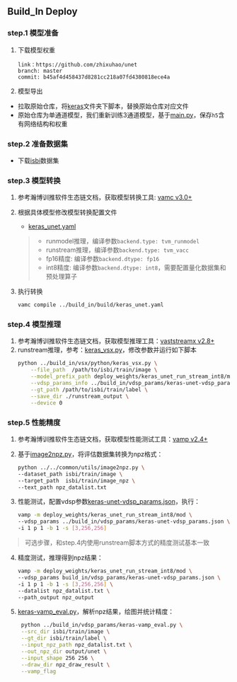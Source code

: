## Build_In Deploy

### step.1 模型准备

1. 下载模型权重

    ```
    link：https://github.com/zhixuhao/unet
    branch: master
    commit: b45af4d458437d8281cc218a07fd4380818ece4a
    ```
    
2. 模型导出

- 拉取原始仓库，将[keras](./source_code/keras)文件夹下脚本，替换原始仓库对应文件
- 原始仓库为单通道模型，我们重新训练3通道模型，基于[main.py](./keras/main.py)，保存`h5`含有网络结构和权重


### step.2 准备数据集
- 下载[isbi](https://github.com/zhixuhao/unet/tree/master/data/membrane)数据集


### step.3 模型转换
1. 参考瀚博训推软件生态链文档，获取模型转换工具: [vamc v3.0+](../../docs/vastai_software.md)
2. 根据具体模型修改模型转换配置文件
    - [keras_unet.yaml](../build_in/build/keras_unet.yaml)
    > - runmodel推理，编译参数`backend.type: tvm_runmodel`
    > - runstream推理，编译参数`backend.type: tvm_vacc`
    > - fp16精度: 编译参数`backend.dtype: fp16`
    > - int8精度: 编译参数`backend.dtype: int8`，需要配置量化数据集和预处理算子


3. 执行转换
    ```bash
    vamc compile ../build_in/build/keras_unet.yaml
    ```
    
### step.4 模型推理
1. 参考瀚博训推软件生态链文档，获取模型推理工具：[vaststreamx v2.8+](../../../../docs/vastai_software.md)
2. runstream推理，参考：[keras_vsx.py](../build_in/vsx/python/keras_vsx.py)，修改参数并运行如下脚本
    ```bash
    python ../build_in/vsx/python/keras_vsx.py \
        --file_path  /path/to/isbi/train/image \
        --model_prefix_path deploy_weights/keras_unet_run_stream_int8/mod \
        --vdsp_params_info ../build_in/vdsp_params/keras-unet-vdsp_params.json \
        --gt_path /path/to/isbi/train/label \
        --save_dir ./runstream_output \
        --device 0
    ```


### step.5 性能精度
1. 参考瀚博训推软件生态链文档，获取模型性能测试工具：[vamp v2.4+](../../../../docs/vastai_software.md)

2. 基于[image2npz.py](../../common/utils/image2npz.py)，将评估数据集转换为npz格式：
    ```bash
    python ../../common/utils/image2npz.py \
    --dataset_path isbi/train/image \
    --target_path  isbi/train/image_npz \
    --text_path npz_datalist.txt
    ```

3. 性能测试，配置vdsp参数[keras-unet-vdsp_params.json](../build_in/vdsp_params/keras-unet-vdsp_params.json)，执行：
    ```bash
    vamp -m deploy_weights/keras_unet_run_stream_int8/mod \
    --vdsp_params ../build_in/vdsp_params/keras-unet-vdsp_params.json \
    -i 1 p 1 -b 1 -s [3,256,256]
    ```

> 可选步骤，和step.4内使用runstream脚本方式的精度测试基本一致

4. 精度测试，推理得到npz结果：
    ```bash
    vamp -m deploy_weights/keras_unet_run_stream_int8/mod \
    --vdsp_params build_in/vdsp_params/keras-unet-vdsp_params.json \
    -i 1 p 1 -b 1 -s [3,256,256] \
    --datalist npz_datalist.txt \
    --path_output npz_output
    ```

5. [keras-vamp_eval.py](../build_in/vdsp_params/keras-vamp_eval.py)，解析npz结果，绘图并统计精度：
   ```bash
    python ../build_in/vdsp_params/keras-vamp_eval.py \
    --src_dir isbi/train/image \
    --gt_dir isbi/train/label \
    --input_npz_path npz_datalist.txt \
    --out_npz_dir output/unet \
    --input_shape 256 256 \
    --draw_dir npz_draw_result \
    --vamp_flag
   ```